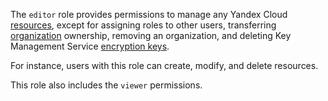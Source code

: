 The `editor` role provides permissions to manage any Yandex Cloud [resources](../../resource-manager/concepts/resources-hierarchy.md), except for assigning roles to other users, transferring [organization](../../organization/concepts/organization.md) ownership, removing an organization, and deleting Key Management Service [encryption keys](../../kms/concepts/index.md).

For instance, users with this role can create, modify, and delete resources.

This role also includes the `viewer` permissions.
